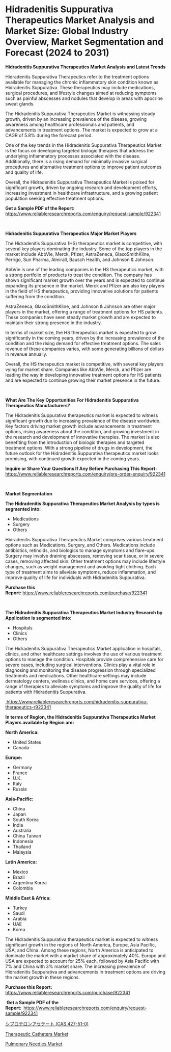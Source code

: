 <p><h1>Hidradenitis Suppurativa Therapeutics Market Analysis and Market Size: Global Industry Overview, Market Segmentation and Forecast (2024 to 2031)</h1></p><p><strong>Hidradenitis Suppurativa Therapeutics Market Analysis and Latest Trends</strong></p>
<p><p>Hidradenitis Suppurativa Therapeutics refer to the treatment options available for managing the chronic inflammatory skin condition known as Hidradenitis Suppurativa. These therapeutics may include medications, surgical procedures, and lifestyle changes aimed at reducing symptoms such as painful abscesses and nodules that develop in areas with apocrine sweat glands.</p><p>The Hidradenitis Suppurativa Therapeutics Market is witnessing steady growth, driven by an increasing prevalence of the disease, growing awareness among healthcare professionals and patients, and advancements in treatment options. The market is expected to grow at a CAGR of 5.8% during the forecast period.</p><p>One of the key trends in the Hidradenitis Suppurativa Therapeutics Market is the focus on developing targeted biologic therapies that address the underlying inflammatory processes associated with the disease. Additionally, there is a rising demand for minimally invasive surgical procedures and alternative treatment options to improve patient outcomes and quality of life.</p><p>Overall, the Hidradenitis Suppurativa Therapeutics Market is poised for significant growth, driven by ongoing research and development efforts, increasing investment in healthcare infrastructure, and a growing patient population seeking effective treatment options.</p></p>
<p><strong>Get a Sample PDF of the Report:&nbsp;</strong> <a href="https://www.reliableresearchreports.com/enquiry/request-sample/922341">https://www.reliableresearchreports.com/enquiry/request-sample/922341</a></p>
<p>&nbsp;</p>
<p><strong>Hidradenitis Suppurativa Therapeutics Major Market Players</strong></p>
<p><p>The Hidradenitis Suppurativa (HS) therapeutics market is competitive, with several key players dominating the industry. Some of the top players in the market include AbbVie, Merck, Pfizer, AstraZeneca, GlaxoSmithKline, Perrigo, Sun Pharma, Almirall, Bausch Health, and Johnson & Johnson.</p><p>AbbVie is one of the leading companies in the HS therapeutics market, with a strong portfolio of products to treat the condition. The company has shown significant market growth over the years and is expected to continue expanding its presence in the market. Merck and Pfizer are also key players in the field of HS therapeutics, providing innovative solutions for patients suffering from the condition.</p><p>AstraZeneca, GlaxoSmithKline, and Johnson & Johnson are other major players in the market, offering a range of treatment options for HS patients. These companies have seen steady market growth and are expected to maintain their strong presence in the industry.</p><p>In terms of market size, the HS therapeutics market is expected to grow significantly in the coming years, driven by the increasing prevalence of the condition and the rising demand for effective treatment options. The sales revenue of these companies varies, with some generating billions of dollars in revenue annually.</p><p>Overall, the HS therapeutics market is competitive, with several key players vying for market share. Companies like AbbVie, Merck, and Pfizer are leading the way in developing innovative treatment options for HS patients and are expected to continue growing their market presence in the future.</p></p>
<p>&nbsp;</p>
<p><strong>What Are The Key Opportunities For Hidradenitis Suppurativa Therapeutics Manufacturers?</strong></p>
<p><p>The Hidradenitis Suppurativa therapeutics market is expected to witness significant growth due to increasing prevalence of the disease worldwide. Key factors driving market growth include advancements in treatment options, rising awareness about the condition, and growing investment in the research and development of innovative therapies. The market is also benefiting from the introduction of biologic therapies and targeted treatment options. With a strong pipeline of drugs in development, the future outlook for the Hidradenitis Suppurativa therapeutics market looks promising, with continued growth expected in the coming years.</p></p>
<p><strong>Inquire or Share Your Questions If Any Before Purchasing This Report:</strong> <a href="https://www.reliableresearchreports.com/enquiry/pre-order-enquiry/922341">https://www.reliableresearchreports.com/enquiry/pre-order-enquiry/922341</a></p>
<p>&nbsp;</p>
<p><strong>Market Segmentation</strong></p>
<p><strong>The Hidradenitis Suppurativa Therapeutics Market Analysis by types is segmented into:</strong></p>
<p><ul><li>Medications</li><li>Surgery</li><li>Others</li></ul></p>
<p><p>Hidradenitis Suppurativa Therapeutics Market comprises various treatment options such as Medications, Surgery, and Others. Medications include antibiotics, retinoids, and biologics to manage symptoms and flare-ups. Surgery may involve draining abscesses, removing scar tissue, or in severe cases, removing affected skin. Other treatment options may include lifestyle changes, such as weight management and avoiding tight clothing. Each type of treatment aims to alleviate symptoms, reduce inflammation, and improve quality of life for individuals with Hidradenitis Suppurativa.</p></p>
<p><strong>Purchase this Report:&nbsp;</strong><a href="https://www.reliableresearchreports.com/purchase/922341">https://www.reliableresearchreports.com/purchase/922341</a></p>
<p>&nbsp;</p>
<p><strong>The Hidradenitis Suppurativa Therapeutics Market Industry Research by Application is segmented into:</strong></p>
<p><ul><li>Hospitals</li><li>Clinics</li><li>Others</li></ul></p>
<p><p>The Hidradenitis Suppurativa Therapeutics Market application in hospitals, clinics, and other healthcare settings involves the use of various treatment options to manage the condition. Hospitals provide comprehensive care for severe cases, including surgical interventions. Clinics play a vital role in diagnosing and monitoring the disease progression through specialized treatments and medications. Other healthcare settings may include dermatology centers, wellness clinics, and home care services, offering a range of therapies to alleviate symptoms and improve the quality of life for patients with Hidradenitis Suppurativa.</p></p>
<p><a href="https://www.reliableresearchreports.com/hidradenitis-suppurativa-therapeutics-r922341">&nbsp;https://www.reliableresearchreports.com/hidradenitis-suppurativa-therapeutics-r922341</a></p>
<p><strong>In terms of Region, the Hidradenitis Suppurativa Therapeutics Market Players available by Region are:</strong></p>
<p>
    <p> <strong> North America: </strong>
        <ul>
            <li>United States</li>
            <li>Canada</li>
        </ul>
        </p> 
    <p> <strong> Europe: </strong>
        <ul>
            <li>Germany</li>
            <li>France</li>
            <li>U.K.</li>
            <li>Italy</li>
            <li>Russia</li>
        </ul>
        </p> 
    <p> <strong> Asia-Pacific: </strong>
        <ul>
            <li>China</li>
            <li>Japan</li>
            <li>South Korea</li>
            <li>India</li>
            <li>Australia</li>
            <li>China Taiwan</li>
            <li>Indonesia</li>
            <li>Thailand</li>
            <li>Malaysia</li>
        </ul>
        </p> 
    <p> <strong> Latin America: </strong>
        <ul>
            <li>Mexico</li>
            <li>Brazil</li>
            <li>Argentina Korea</li>
            <li>Colombia</li>
        </ul>
        </p> 
    <p> <strong> Middle East & Africa: </strong>
        <ul>
            <li>Turkey</li>
            <li>Saudi</li>
            <li>Arabia</li>
            <li>UAE</li>
            <li>Korea</li>
        </ul>
    </p>
    </p>
<p><p>The Hidradenitis Suppurativa therapeutics market is expected to witness significant growth in the regions of North America, Europe, Asia Pacific, USA, and China. Among these regions, North America is anticipated to dominate the market with a market share of approximately 40%. Europe and USA are expected to account for 25% each, followed by Asia Pacific with 7% and China with 3% market share. The increasing prevalence of Hidradenitis Suppurativa and advancements in treatment options are driving the market growth in these regions.</p></p>
<p><strong>Purchase this Report: </strong><a href="https://www.reliableresearchreports.com/purchase/922341">https://www.reliableresearchreports.com/purchase/922341</a></p>
<p>&nbsp;<strong>Get a Sample PDF of the Report:&nbsp;&nbsp;</strong><a href="https://www.reliableresearchreports.com/enquiry/request-sample/922341">https://www.reliableresearchreports.com/enquiry/request-sample/922341</a></p>
<p><strong></strong></p>
<p><p><a href="https://github.com/RandallRunte2023/Market-Research-Report-List-1/blob/main/9675219175283.md">シプロテロンアセテート (CAS 427-51-0)</a></p><p><a href="https://github.com/qrkceaah30/Market-Research-Report-List-1/blob/main/therapeutic-catheters-market.md">Therapeutic Catheters Market</a></p><p><a href="https://github.com/lsapaaep8/Market-Research-Report-List-1/blob/main/pulmonary-needles-market.md">Pulmonary Needles Market</a></p></p>